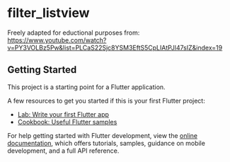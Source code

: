 # filter_listview

Freely adapted for eductional purposes from: https://www.youtube.com/watch?v=PY3VOLBz5Pw&list=PLCaS22Sjc8YSM3EftS5CpLIAtPJl47sIZ&index=19

## Getting Started

This project is a starting point for a Flutter application.

A few resources to get you started if this is your first Flutter project:

- [Lab: Write your first Flutter app](https://docs.flutter.dev/get-started/codelab)
- [Cookbook: Useful Flutter samples](https://docs.flutter.dev/cookbook)

For help getting started with Flutter development, view the
[online documentation](https://docs.flutter.dev/), which offers tutorials,
samples, guidance on mobile development, and a full API reference.
